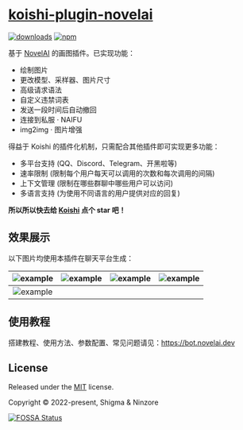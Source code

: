# [koishi-plugin-novelai](https://bot.novelai.dev)

[![downloads](https://img.shields.io/npm/dm/koishi-plugin-novelai?style=flat-square)](https://www.npmjs.com/package/koishi-plugin-novelai)
[![npm](https://img.shields.io/npm/v/koishi-plugin-novelai?style=flat-square)](https://www.npmjs.com/package/koishi-plugin-novelai)

基于 [NovelAI](https://novelai.net/) 的画图插件。已实现功能：

- 绘制图片
- 更改模型、采样器、图片尺寸
- 高级请求语法
- 自定义违禁词表
- 发送一段时间后自动撤回
- 连接到私服 · NAIFU
- img2img · 图片增强

得益于 Koishi 的插件化机制，只需配合其他插件即可实现更多功能：

- 多平台支持 (QQ、Discord、Telegram、开黑啦等)
- 速率限制 (限制每个用户每天可以调用的次数和每次调用的间隔)
- 上下文管理 (限制在哪些群聊中哪些用户可以访问)
- 多语言支持 (为使用不同语言的用户提供对应的回复)

**所以所以快去给 [Koishi](https://github.com/koishijs/koishi) 点个 star 吧！**

## 效果展示

以下图片均使用本插件在聊天平台生成：

| ![example](https://shiki.momobako.com:444/static/69ff89485ee83344868446d9c2b445590cea859d.png) | ![example](https://shiki.momobako.com:444/static/91a9b0a1c3abad3a515efaa4befe27a64aa7c4b8.png) | ![example](https://shiki.momobako.com:444/static/d0e3dbcbdfba07e435c7c84b4de47cd99c4918c0.png) | ![example](https://shiki.momobako.com:444/static/40e5341a66c0fb97e51ef3d23e51c8150a0f3613.png) |
|:-:|:-:|:-:|:-:|
| ![example](https://shiki.momobako.com:444/static/2e631c1944b9579b2c004481c9edff9ac1784330.png) |

## 使用教程

搭建教程、使用方法、参数配置、常见问题请见：<https://bot.novelai.dev>

## License

Released under the [MIT](./LICENSE) license.

Copyright © 2022-present, Shigma & Ninzore

[![FOSSA Status](https://app.fossa.com/api/projects/git%2Bgithub.com%2Fkoishijs%2Fnovelai-bot.svg?type=large)](https://app.fossa.com/projects/git%2Bgithub.com%2Fkoishijs%2Fnovelai-bot?ref=badge_large)
